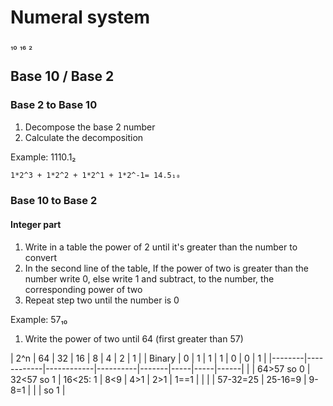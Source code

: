 # Numeral system
₁₀
₁₆
₂

## Base 10 / Base 2

### Base 2 to Base 10

1. Decompose the base 2 number
2. Calculate the decomposition

Example: 1110.1₂
```latex
1*2^3 + 1*2^2 + 1*2^1 + 1*2^-1= 14.5₁₀
```

### Base 10 to Base 2

#### Integer part

1. Write in a table the power of 2 until it's greater than the number to convert
2. In the second line of the table, 
   If the power of two is greater than the number write 0,
   else write 1 and subtract, to the number, the corresponding power of two
3. Repeat step two until the number is 0

Example: 57₁₀

1. Write the power of two until 64 (first greater than 57)

| 2^n    | 64         | 32         | 16       | 8     | 4   | 2   | 1    |
| Binary | 0          | 1          | 1        | 1     | 0   | 0   | 1    |
|--------|------------|------------|----------|-------|-----|-----|------|
|        | 64>57 so 0 | 32<57 so 1 | 16<25: 1 | 8<9   | 4>1 | 2>1 | 1==1 |
|        |            | 57-32=25   | 25-16=9  | 9-8=1 |     |     | so 1 |

